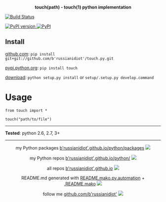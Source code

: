 <p align="center">
	<b>touch(path) - touch(1) python implementation</b>
</p>

<p>
	<a href="https://travis-ci.org/b'russianidiot'/touch.py" class="reference external">
		<img src="https://travis-ci.org/b'russianidiot'/touch.py.svg?branch=master" alt="Build Status">
	</a>
	<!--
	<a href="https://codecov.io/github/b'russianidiot'/touch.py/">
		<img src="https://img.shields.io/codecov/c/github/b'russianidiot'/touch.py.svg" alt="Codecov">
	</a>
	-->
</p>
<p>
	<a href="http://badge.fury.io/py/touch" class="reference external">
		<img src="https://badge.fury.io/py/touch.svg" alt="PyPI version">
	</a>
	<a href="https://pypi.python.org/pypi/touch">
		<img src="https://img.shields.io/pypi/pyversions/touch.svg" alt="PyPI">
	</a>

</p>

	
Install
-------

[github.com](http://github.com/b'russianidiot'/touch.py):
`pip install git+git://github.com/b'russianidiot'/touch.py.git`

[pypi.python.org](https://pypi.python.org): `pip install touch`

[download](https://github.com/b'russianidiot'/touch.py/archive/master.zip): `python setup.py install` or `setup/.setup.py develop.command` 

	

	

Usage 
=====
```
from touch import *

touch("path/to/file")
```

---

**Tested**: python 2.6, 2.7, 3+

---

<p align="center">
my Python packages 
<a href="http://b'russianidiot'.github.io/python/packages">b'russianidiot'.github.io/python/packages</a> <img src="http://b'russianidiot'.github.io/images/python/16.png" />
</p>
<p align="center">
my Python repos <a href="http://b'russianidiot'.github.io/python/">b'russianidiot'.github.io/python/</a>
<img src="http://b'russianidiot'.github.io/images/python/16.png" />
</p>

<p align="center">
	all repos <a href="http://b'russianidiot'.github.io/">b'russianidiot'.github.io</a> <img src="http://b'russianidiot'.github.io/images/star/16.png" />
</p>

<p align="center">
	README.md generated with <a href="https://github.com/b'russianidiot'/README.mako.py.automation">README.mako.py.automation</a> + <a href="https://github.com/b'russianidiot'/.README.mako">.README.mako</a> 
<img src="http://b'russianidiot'.github.io/images/book/16.png">
</p>

<p align="center">
	follow me <a href="http://github.com/b'russianidiot'">github.com/b'russianidiot'</a>
<img src="http://b'russianidiot'.github.io/images/github/16.png" />
</p>